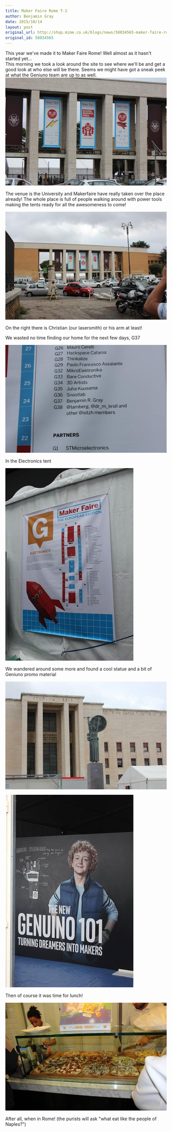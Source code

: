 ```yaml
---
title: Maker Faire Rome T-2
author: Benjamin Gray
date: 2015/10/14
layout: post
original_url: http://shop.mime.co.uk/blogs/news/58034565-maker-faire-rome-t-2
original_id: 58034565
---
```


This year we've made it to Maker Faire Rome! Well almost as it hasn't started yet...  
This morning we took a look around the site to see where we'll be and get a good look at who else will be there. Seems we might have got a sneak peek at what the Geniuno team are up to as well.  ![Rome!](/assets/blog/2015-10-14-maker-faire-rome-t-2/IMG_8640_grande.JPG)

The venue is the University and Makerfaire have really taken over the place already! The whole place is full of people walking around with power tools making the tents ready for all the awesomeness to come!

![](/assets/blog/2015-10-14-maker-faire-rome-t-2/IMG_8641_grande.JPG)

On the right there is Christian (our lasersmith) or his arm at least!

We wasted no time finding our home for the next few days, G37

![](/assets/blog/2015-10-14-maker-faire-rome-t-2/12109296_1687476128133274_7014962325494860675_n_grande.jpg)

In the Electronics tent

![](/assets/blog/2015-10-14-maker-faire-rome-t-2/12113342_1687476158133271_7262395827635700225_o_grande.jpg)

We wandered around some more and found a cool statue and a bit of Geniuno promo material

![](/assets/blog/2015-10-14-maker-faire-rome-t-2/12079434_1687476118133275_806382998243922870_n_grande.jpg)

![](/assets/blog/2015-10-14-maker-faire-rome-t-2/12109970_1687475311466689_8572702517984599600_o_grande.jpg)

Then of course it was time for lunch!

![](/assets/blog/2015-10-14-maker-faire-rome-t-2/12065647_1687475281466692_7064752483882119222_n_grande.jpg)

After all, when in Rome! (the purists will ask "what eat like the people of Naples?")


